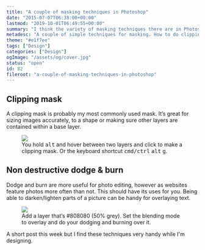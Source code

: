 ```yaml
---
title: "A couple of masking techniques in Photoshop"
date: "2015-07-07T06:38:00+00:00"
lastmod: "2019-10-01T06:49:55+00:00"
summary: "I think the variety of masking techniques there are in Photoshop are part of its strongest features. In this post I’ll show you the ones I use most frequently. How to clip images to a shape and how the overlay blending mode can be used as a mask to dodge and burn non-destructively."
metadesc: "A couple of simple techniques for masking. How to do clipping masks and non destructive dodge & burn in Adobe Photoshop."
theme: "#e1f7ee"
tags: ["Design"]
categories: ["Design"]
ogImage: "/assets/og/cover.jpg"
status: "open"
id: 82
fileroot: "a-couple-of-masking-techniques-in-photoshop"
---
```


## Clipping mask
A clipping mask is probably my most commonly used mask. It’s great for sizing images accurately, to a shape or making sure other layers are contained within a base layer.

<figure>
<Image src="/static/images/blog/clipping-mask.gif" width={738} height={492} />
<figcaption>You hold <kbd>alt</kbd> and hover between two layers and click to make a clipping mask. Or the keyboard shortcut <kbd>cmd/ctrl</kbd> <kbd>alt</kbd> <kbd>g</kbd>.</figcaption>
</figure>

## Non destructive dodge & burn
Dodge and burn are more useful for photo editing, however as websites feature photos more often than not. This should have its uses for you. Being able to darken/lighten parts of a picture can be handy for overlaying text.

<figure>
<Image src="/static/images/blog/overlay-burn-dodge.gif" width={738} height={492} />
<figcaption>Add a layer that’s #808080 (50% grey). Set the blending mode to overlay and do your dodging and burning over it.</figcaption>
</figure>

A short post this week but I find these techniques very handy while I'm designing.